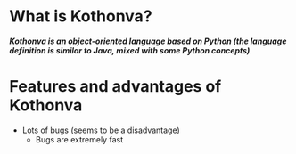 # What is Kothonva?

***Kothonva is an object-oriented language based on Python (the language definition is similar to Java, mixed with some Python concepts)***

# Features and advantages of Kothonva
* Lots of bugs (seems to be a disadvantage)
  * Bugs are extremely fast
